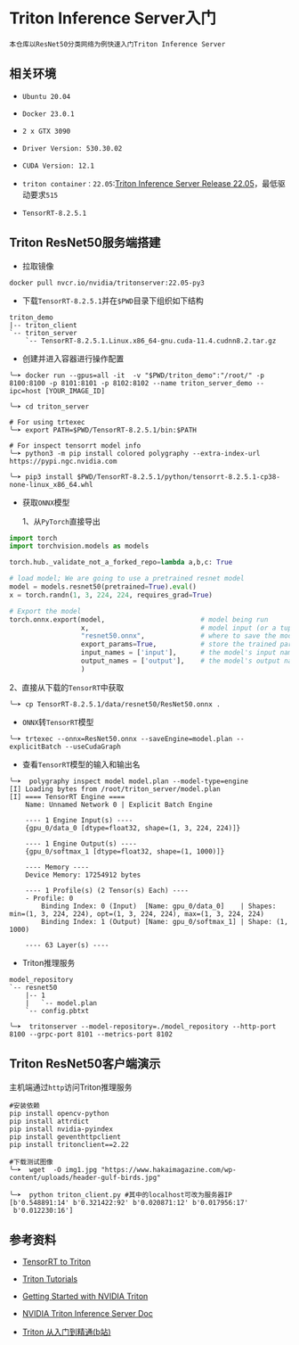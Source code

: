 
# Triton Inference Server入门

`本仓库以ResNet50分类网络为例快速入门Triton Inference Server`

## 相关环境

- `Ubuntu 20.04`

- `Docker 23.0.1`

- `2 x GTX 3090`

- `Driver Version: 530.30.02`

- `CUDA Version: 12.1`

- `triton container：22.05`:[Triton Inference Server Release 22.05](https://docs.nvidia.com/deeplearning/triton-inference-server/release-notes/rel_22-05.html#rel_22-05)，最低驱动要求`515` 

- `TensorRT-8.2.5.1`

## Triton ResNet50服务端搭建

- 拉取镜像

```shell
docker pull nvcr.io/nvidia/tritonserver:22.05-py3
```

- 下载`TensorRT-8.2.5.1`并在`$PWD`目录下组织如下结构

```shell
triton_demo
|-- triton_client
`-- triton_server
    `-- TensorRT-8.2.5.1.Linux.x86_64-gnu.cuda-11.4.cudnn8.2.tar.gz
```

- 创建并进入容器进行操作配置

```shell
╰─➤ docker run --gpus=all -it  -v "$PWD/triton_demo":"/root/" -p 8100:8100 -p 8101:8101 -p 8102:8102 --name triton_server_demo --ipc=host [YOUR_IMAGE_ID]

╰─➤ cd triton_server

# For using trtexec
╰─➤ export PATH=$PWD/TensorRT-8.2.5.1/bin:$PATH

# For inspect tensorrt model info
╰─➤ python3 -m pip install colored polygraphy --extra-index-url https://pypi.ngc.nvidia.com

╰─➤ pip3 install $PWD/TensorRT-8.2.5.1/python/tensorrt-8.2.5.1-cp38-none-linux_x86_64.whl
```

- 获取`ONNX`模型

  1、从`PyTorch`直接导出

```python
import torch
import torchvision.models as models

torch.hub._validate_not_a_forked_repo=lambda a,b,c: True

# load model; We are going to use a pretrained resnet model
model = models.resnet50(pretrained=True).eval()
x = torch.randn(1, 3, 224, 224, requires_grad=True)

# Export the model
torch.onnx.export(model,                        # model being run
                  x,                            # model input (or a tuple for multiple inputs)
                  "resnet50.onnx",              # where to save the model (can be a file or file-like object)
                  export_params=True,           # store the trained parameter weights inside the model file
                  input_names = ['input'],      # the model's input names
                  output_names = ['output'],    # the model's output names
                  )
```

  2、直接从下载的`TensorRT`中获取

```shell
╰─➤ cp TensorRT-8.2.5.1/data/resnet50/ResNet50.onnx .
```

- `ONNX`转`TensorRT`模型

```shell
╰─➤ trtexec --onnx=ResNet50.onnx --saveEngine=model.plan --explicitBatch --useCudaGraph
```
- 查看`TensorRT`模型的输入和输出名

```shell
╰─➤  polygraphy inspect model model.plan --model-type=engine
[I] Loading bytes from /root/triton_server/model.plan
[I] ==== TensorRT Engine ====
    Name: Unnamed Network 0 | Explicit Batch Engine
    
    ---- 1 Engine Input(s) ----
    {gpu_0/data_0 [dtype=float32, shape=(1, 3, 224, 224)]}
    
    ---- 1 Engine Output(s) ----
    {gpu_0/softmax_1 [dtype=float32, shape=(1, 1000)]}
    
    ---- Memory ----
    Device Memory: 17254912 bytes
    
    ---- 1 Profile(s) (2 Tensor(s) Each) ----
    - Profile: 0
        Binding Index: 0 (Input)  [Name: gpu_0/data_0]    | Shapes: min=(1, 3, 224, 224), opt=(1, 3, 224, 224), max=(1, 3, 224, 224)
        Binding Index: 1 (Output) [Name: gpu_0/softmax_1] | Shape: (1, 1000)
    
    ---- 63 Layer(s) ----

```


- Triton推理服务

```shell
model_repository
`-- resnet50
    |-- 1
    |   `-- model.plan
    `-- config.pbtxt

╰─➤  tritonserver --model-repository=./model_repository --http-port 8100 --grpc-port 8101 --metrics-port 8102
```


## Triton ResNet50客户端演示

主机端通过`http`访问Triton推理服务

```shell
#安装依赖
pip install opencv-python
pip install attrdict
pip install nvidia-pyindex
pip install geventhttpclient
pip install tritonclient==2.22

#下载测试图像
╰─➤  wget  -O img1.jpg "https://www.hakaimagazine.com/wp-content/uploads/header-gulf-birds.jpg"

╰─➤  python triton_client.py #其中的localhost可改为服务器IP
[b'0.548891:14' b'0.321422:92' b'0.020871:12' b'0.017956:17'
 b'0.012230:16']
```

## 参考资料

- [TensorRT to Triton](https://github.com/NVIDIA/TensorRT/tree/main/quickstart/deploy_to_triton)

- [Triton Tutorials](https://github.com/triton-inference-server/tutorials)

- [Getting Started with NVIDIA Triton](https://developer.nvidia.com/triton-inference-server/get-started)

- [NVIDIA Triton Inference Server Doc](https://docs.nvidia.com/deeplearning/triton-inference-server/user-guide/docs/getting_started/quickstart.html)

- [Triton 从入门到精通(b站)](https://www.bilibili.com/video/BV1KS4y1v7zd/?spm_id_from=333.999.0.0)

